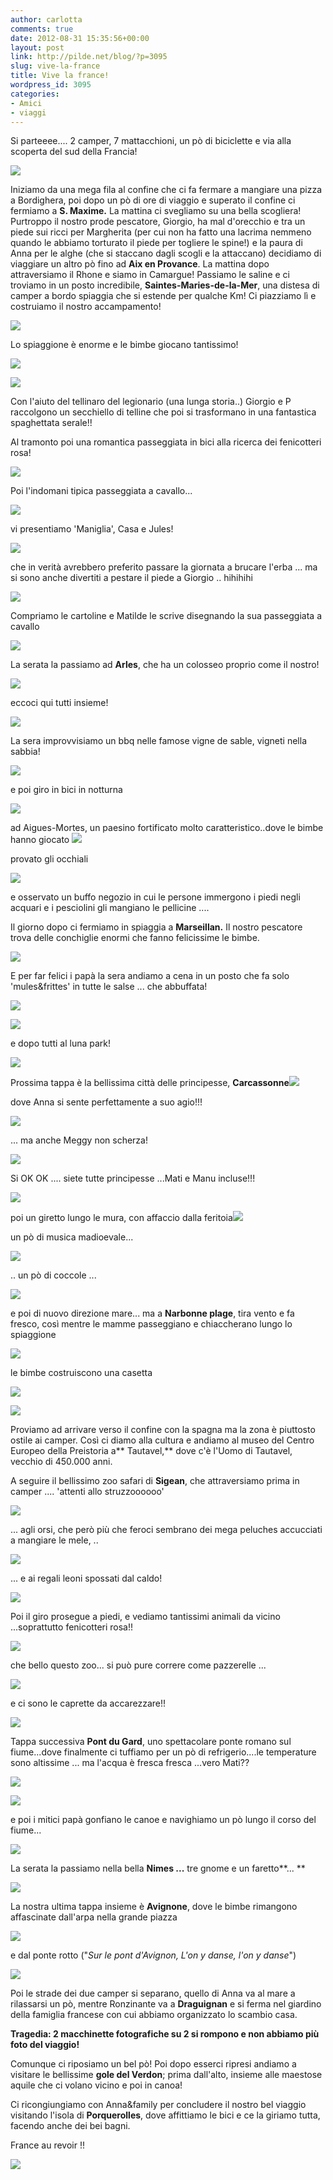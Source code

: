 ```yaml
---
author: carlotta
comments: true
date: 2012-08-31 15:35:56+00:00
layout: post
link: http://pilde.net/blog/?p=3095
slug: vive-la-france
title: Vive la france!
wordpress_id: 3095
categories:
- Amici
- viaggi
---
```


Si parteeee.... 2 camper, 7 mattacchioni, un pò di biciclette e via alla scoperta del sud della Francia!

![](http://pilde.net/blog/wp-content/uploads/2012/09/gruppo1.jpg)

Iniziamo da una mega fila al confine che ci fa fermare a mangiare una pizza a Bordighera, poi dopo un pò di ore di viaggio e superato il confine ci fermiamo a **S. Maxime.** La mattina ci svegliamo su una bella scogliera! Purtroppo il nostro prode pescatore, Giorgio, ha mal d'orecchio e tra un piede sui ricci per Margherita (per cui non ha fatto una lacrima nemmeno quando le abbiamo torturato il piede per togliere le spine!) e la paura di Anna per le alghe (che si staccano dagli scogli e la attaccano) decidiamo di viaggiare un altro pò fino ad **Aix en Provance**. La mattina dopo attraversiamo il Rhone e siamo in Camargue! Passiamo le saline e ci troviamo in un posto incredibile, **Saintes-Maries-de-la-Mer**, una distesa di camper a bordo spiaggia che si estende per qualche Km! Ci piazziamo lì e costruiamo il nostro accampamento!

![](http://pilde.net/blog/wp-content/uploads/2012/09/campers.jpg)

Lo spiaggione è enorme e le bimbe giocano tantissimo!

![](http://pilde.net/blog/wp-content/uploads/2012/09/bionamora.jpg)

![](http://pilde.net/blog/wp-content/uploads/2012/09/spiaggia.jpg)

Con l'aiuto del tellinaro del legionario (una lunga storia..) Giorgio e P raccolgono un secchiello di telline che poi si trasformano in una fantastica spaghettata serale!!

Al tramonto poi una romantica passeggiata in bici alla ricerca dei fenicotteri rosa!

![](http://pilde.net/blog/wp-content/uploads/2012/09/tramonto_camargue.jpg)

Poi l'indomani tipica passeggiata a cavallo...

![](http://pilde.net/blog/wp-content/uploads/2012/11/cavallerizzeG.jpg)

vi presentiamo 'Maniglia', Casa e Jules!

![](http://pilde.net/blog/wp-content/uploads/2012/11/cavalli.jpg)

che in verità avrebbero preferito passare la giornata a brucare l'erba ... ma si sono anche divertiti a pestare il piede a Giorgio .. hihihihi

![](http://pilde.net/blog/wp-content/uploads/2012/09/a_cavallo.jpg)

Compriamo le cartoline e Matilde le scrive disegnando la sua passeggiata a cavallo

![](http://pilde.net/blog/wp-content/uploads/2012/09/cartoline.jpg)

La serata la passiamo ad **Arles**, che ha un colosseo proprio come il nostro!

![](http://pilde.net/blog/wp-content/uploads/2012/09/colosseo.jpg)

eccoci qui tutti insieme!

![](http://pilde.net/blog/wp-content/uploads/2012/09/gruppone2.jpg)

La sera improvvisiamo un bbq nelle famose vigne de sable, vigneti nella sabbia!

![](http://pilde.net/blog/wp-content/uploads/2012/11/bbq_improvvisati.jpg)

e poi giro in bici in notturna

![](http://pilde.net/blog/wp-content/uploads/2012/11/bici_notte.jpg)

ad Aigues-Mortes, un paesino fortificato molto caratteristico..dove le bimbe hanno giocato ![](http://pilde.net/blog/wp-content/uploads/2012/11/mucca.jpg)

provato gli occhiali

![](http://pilde.net/blog/wp-content/uploads/2012/11/occhiali_maggy.jpg)

e osservato un buffo negozio in cui le persone immergono i piedi negli acquari e i pesciolini gli mangiano le pellicine ....

Il giorno dopo ci fermiamo in spiaggia a **Marseillan.** Il nostro pescatore trova delle conchiglie enormi che fanno felicissime le bimbe.

![](http://pilde.net/blog/wp-content/uploads/2012/11/conchiglie.jpg)

E per far felici i papà la sera andiamo a cena in un posto che fa solo 'mules&frittes' in tutte le salse ... che abbuffata!

![](http://pilde.net/blog/wp-content/uploads/2012/11/mulesfrittes.jpg)

![](http://pilde.net/blog/wp-content/uploads/2012/11/giomanu_risto.jpg)

e dopo tutti al luna park!

![](http://pilde.net/blog/wp-content/uploads/2012/11/lunapark.jpg)

Prossima tappa è la bellissima città delle principesse, **Carcassonne**![](http://pilde.net/blog/wp-content/uploads/2012/11/carcasson2.jpg)

dove Anna si sente perfettamente a suo agio!!!

![](http://pilde.net/blog/wp-content/uploads/2012/11/manuanna.jpg)

... ma anche Meggy non scherza!

![](http://pilde.net/blog/wp-content/uploads/2012/11/principessa.jpg)

Si OK OK .... siete tutte principesse ...Mati e Manu incluse!!!

![](http://pilde.net/blog/wp-content/uploads/2012/11/carcasson.jpg)

poi un giretto lungo le mura, con affaccio dalla feritoia![](http://pilde.net/blog/wp-content/uploads/2012/11/feritoia.jpg)

un pò di musica madioevale...

![](http://pilde.net/blog/wp-content/uploads/2012/11/musica.jpg)

.. un pò di coccole ...

![](http://pilde.net/blog/wp-content/uploads/2012/11/giomanu.jpg)

e poi di nuovo direzione mare... ma a **Narbonne plage**, tira vento e fa fresco, così mentre le mamme passeggiano e chiaccherano lungo lo spiaggione

![](http://pilde.net/blog/wp-content/uploads/2012/11/vento.jpg)

le bimbe costruiscono una casetta

![](http://pilde.net/blog/wp-content/uploads/2012/11/spiaggione.jpg)

![](http://pilde.net/blog/wp-content/uploads/2012/11/giomanuM.jpg)

Proviamo ad arrivare verso il confine con la spagna ma la zona è piuttosto ostile ai camper. Così ci diamo alla cultura e andiamo al museo del Centro Europeo della Preistoria a** Tautavel,** dove c'è l'Uomo di Tautavel, vecchio di 450.000 anni.

A seguire il bellissimo zoo safari di **Sigean**, che attraversiamo prima in camper .... 'attenti allo struzzoooooo'

![](http://pilde.net/blog/wp-content/uploads/2012/11/zoo_camper.jpg)

... agli orsi, che però più che feroci sembrano dei mega peluches accucciati a mangiare le mele, ..

![](http://pilde.net/blog/wp-content/uploads/2012/11/orsi.jpg)

... e ai regali leoni spossati dal caldo!

![](http://pilde.net/blog/wp-content/uploads/2012/11/leoni.jpg)

Poi il giro prosegue a piedi, e vediamo tantissimi animali da vicino ...soprattutto fenicotteri rosa!!

![](http://pilde.net/blog/wp-content/uploads/2012/11/fenicotteri3.jpg)

che bello questo zoo... si può pure correre come pazzerelle ...

![](http://pilde.net/blog/wp-content/uploads/2012/11/corse.jpg)

e ci sono le caprette da accarezzare!!

![](http://pilde.net/blog/wp-content/uploads/2012/11/caprette.jpg)

Tappa successiva **Pont du Gard**, uno spettacolare ponte romano sul fiume...dove finalmente ci tuffiamo per un pò di refrigerio....le temperature sono altissime ... ma l'acqua è fresca fresca ...vero Mati??

![](http://pilde.net/blog/wp-content/uploads/2012/11/mati_fiume.jpg)

![](http://pilde.net/blog/wp-content/uploads/2012/11/pontdugard.jpg)

e poi i mitici papà gonfiano le canoe e navighiamo un pò lungo il corso del fiume...

![](http://pilde.net/blog/wp-content/uploads/2012/11/pontdugard2.jpg)

La serata la passiamo nella bella **Nimes ...** tre gnome e un faretto**...
**

![](http://pilde.net/blog/wp-content/uploads/2012/11/faretto.jpg)

La nostra ultima tappa insieme è **Avignone**, dove le bimbe rimangono affascinate dall'arpa nella grande piazza

![](http://pilde.net/blog/wp-content/uploads/2012/11/arpa.jpg)

e dal ponte rotto ("_Sur le pont d'Avignon, L'on y danse, l'on y danse_")

![](http://pilde.net/blog/wp-content/uploads/2012/11/avignone.jpg)

Poi le strade dei due camper si separano, quello di Anna va al mare a rilassarsi un pò, mentre Ronzinante va a **Draguignan** e si ferma nel giardino della famiglia francese con cui abbiamo organizzato lo scambio casa.

**Tragedia: 2 macchinette fotografiche su 2 si rompono e non abbiamo più foto del viaggio!**

Comunque ci riposiamo un bel pò! Poi dopo esserci ripresi andiamo a visitare le bellissime **gole del Verdon**; prima dall'alto, insieme alle maestose aquile che ci volano vicino e poi in canoa!

Ci ricongiungiamo con Anna&family per concludere il nostro bel viaggio visitando l'isola di **Porquerolles**, dove affittiamo le bici e ce la giriamo tutta, facendo anche dei bei bagni.

France au revoir !!

![](http://pilde.net/blog/wp-content/uploads/2012/11/marghe_sabbia.jpg)
